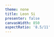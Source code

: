 ```yaml
---
theme: none
title: Leon Si
presenter: false
canvasWidth: 850
aspectRatio: '8.5/11'
---
```


<script setup>
  import ResumePage from '~/pages/resume-page.vue'
</script>

<ResumePage />